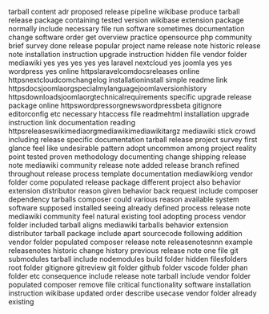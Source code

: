 tarball content adr proposed release pipeline wikibase produce tarball release package containing tested version wikibase extension package normally include necessary file run software sometimes documentation change software order get overview practice opensource php community brief survey done release popular project name release note historic release note installation instruction upgrade instruction hidden file vendor folder mediawiki yes yes yes yes yes laravel nextcloud yes joomla yes yes wordpress yes online httpslaravelcomdocsreleases online httpsnextcloudcomchangelog installationinstall simple readme link httpsdocsjoomlaorgspecialmylanguagejoomlaversionhistory httpsdownloadsjoomlaorgtechnicalrequirements specific upgrade release package online httpswordpressorgnewswordpressbeta gitignore editorconfig etc necessary htaccess file readmehtml installation upgrade instruction link documentation reading httpsreleaseswikimediaorgmediawikimediawikitargz mediawiki stick crowd including release specific documentation tarball release project survey first glance feel like undesirable pattern adopt uncommon among project reality point tested proven methodology documenting change shipping release note mediawiki community release note added release branch refined throughout release process template documentation mediawikiorg vendor folder come populated release package different project also behavior extension distributor reason given behavior back request include composer dependency tarballs composer could various reason available system software supposed installed seeing already defined process release note mediawiki community feel natural existing tool adopting process vendor folder included tarball aligns mediawiki tarballs behavior extension distributor tarball package include apart sourcecode following addition vendor folder populated composer release note releasenotesnnn example releasenotes historic change history previous release note one file git submodules tarball include nodemodules build folder hidden filesfolders root folder gitignore gitreview git folder github folder vscode folder phan folder etc consequence include release note tarball include vendor folder populated composer remove file critical functionality software installation instruction wikibase updated order describe usecase vendor folder already existing